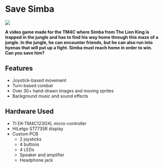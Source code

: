  
# Save Simba

![](https://arnav-surjan.github.io/images-repo/SaveSimbaTitleScreen.png)

**A video game made for the TM4C where Simba from The Lion King is trapped in the jungle and has to find his way home through this maze of a jungle. In the jungle, he can encounter friends, but he can also run into hyenas that will put up a fight. Simba must reach home in order to win. Can you save him?**


## Features

 - Joystick-based movement
 - Turn-based combat
 - Over 30+ hand-drawn images and moving sprites
 - Background music and sound effects

## Hardware Used

 - TI EK-TM4C123GXL micro-controller
 - HiLetgo ST7735R display
 - Custom PCB
	 - 2 joysticks
	 - 4 buttons
	 - 4 LEDs
	 - Speaker and amplifier
	 - Headphone jack


